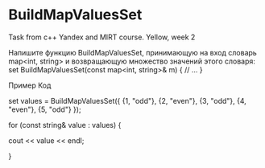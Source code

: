 # BuildMapValuesSet
Task from c++ Yandex and MIRT course. Yellow, week 2

Напишите функцию BuildMapValuesSet, принимающую на вход словарь map<int, string> и возвращающую множество значений этого словаря:
set<string> BuildMapValuesSet(const map<int, string>& m) {
  // ...
}


Пример
Код

set<string> values = BuildMapValuesSet({
    {1, "odd"},
    {2, "even"},
    {3, "odd"},
    {4, "even"},
    {5, "odd"}
});

for (const string& value : values) {
  
  cout << value << endl;
  
}


